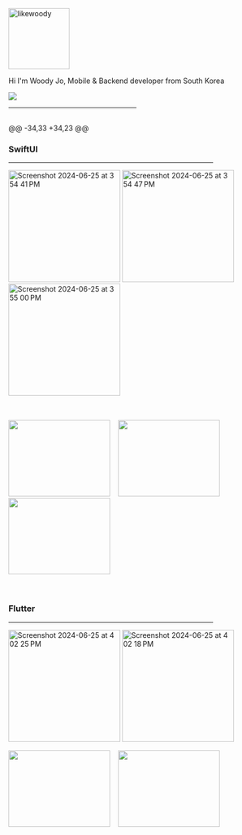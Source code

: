   <p>
    <img src="https://github.com/likewoody/likewoody/assets/151493474/9f632267-63cd-4a3c-b07f-dca1ada29020" alt="likewoody" width="120" height="120">
  </p>
  <p>Hi I'm Woody Jo, Mobile & Backend developer from South Korea</p>
  <a href="https://www.instagram.com/whtjdwls?igsh=ZmtyZTk0enQxeHBI" target="_blank"><img src="https://img.shields.io/badge/Instagram-000?style=social&logo=instagram&logoColor=E4405F" target="_blank"/></a>
  <hr width=50%>
  <br>
@@ -34,33 +34,23 @@

  <br>

  ### SwiftUI
  <hr width=80%>

  <!-- VINOBLE -->
  <img width="220" alt="Screenshot 2024-06-25 at 3 54 41 PM" src="https://github.com/likewoody/likewoody/assets/151493474/8cf21bce-e287-4a85-a7a7-5096749b42a1">
  <!-- .Foodit App -->
  <img width="220" alt="Screenshot 2024-06-25 at 3 54 47 PM" src="https://github.com/likewoody/likewoody/assets/151493474/5fea610f-f441-4192-b661-0603f8f6ff22">
  <!-- .T note App -->
  <img width="220" alt="Screenshot 2024-06-25 at 3 55 00 PM" src="https://github.com/likewoody/likewoody/assets/151493474/ca05166f-4889-4d53-b20d-2bff4807cf10"><br><br><br>

  <!-- VINOBLE, Foodit, Tnote -->
  <a href="https://github.com/likewoody/Vinoble.git" target="_blank"><img src="https://github.com/likewoody/likewoody/assets/151493474/5e2d4866-5c08-492a-83e6-e4ee81d60c46" target="_blank" width=200 height=150/></a>&nbsp;&nbsp;&nbsp;
  <a href="https://github.com/likewoody/Foodit.git" target="_blank"><img src="https://github.com/likewoody/likewoody/assets/151493474/d581d23c-fa45-4315-80ac-d117bb26a75c" target="_blank" width=200 height=150/></a>&nbsp;&nbsp;&nbsp;
  <a href="https://github.com/likewoody/ThanksNote.git" target="_blank"><img src="https://github.com/likewoody/likewoody/assets/151493474/7cdd1e48-473a-46c4-ad26-20d3a496a8fc" target="_blank" width=200 height=150/></a><br><br><br>



  ### Flutter
  <hr width=80%>

  <!-- Tree -->
  <img width="220" alt="Screenshot 2024-06-25 at 4 02 25 PM" src="https://github.com/likewoody/likewoody/assets/151493474/aa570ded-29a4-4377-a84a-cbcd7ccc86ab">
  
  <!-- Dangjin App -->
  <img width="220" alt="Screenshot 2024-06-25 at 4 02 18 PM" src="https://github.com/likewoody/likewoody/assets/151493474/2f100744-d1ea-4b77-bcc9-c847aa157b42">

  <!-- Tree, Dangjin -->
  <a href="https://github.com/likewoody/Tree.git" target="_blank"><img src="https://github.com/likewoody/likewoody/assets/151493474/a17e87ec-a234-4336-b0aa-b8e324625560" width=200 height=150/></a>&nbsp;&nbsp;&nbsp;
  <a href="https://github.com/likewoody/DJ-App.git" target="_blank"><img src="https://github.com/likewoody/likewoody/assets/151493474/5254a092-1840-4fab-8eaa-3d06b4fdd97a" target="_blank" width=200 height=150/></a><br><br><br>

  
